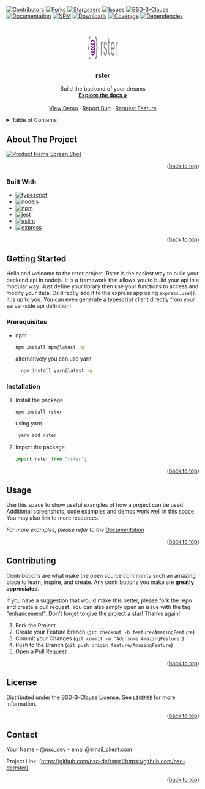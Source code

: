 <a name="readme-top"></a>
[![Contributors][contributors-shield]][contributors-url]
[![Forks][forks-shield]][forks-url]
[![Stargazers][stars-shield]][stars-url]
[![Issues][issues-shield]][issues-url]
[![BSD-3-Clause][license-shield]][license-url]
[![Documentation][documentation-shield]][documentation-url]
[![NPM][version-shield]][npm-url]
[![Downloads][downloads-shield]][npm-url]
[![Coverage][coverage-shield]][coverage-url]
[![Dependencies][dependencies-shield]][dependencies-url]

<!-- PROJECT LOGO -->
<br />
<div align="center">
  <a href="https://github.com/nsc-de/rster">
    <img src="images/logo.png" alt="Logo" width="80" height="80">
  </a>

<h3 align="center">rster</h3>

  <p align="center">
    Build the backend of your dreams
    <br />
    <a href="https://github.com/nsc-de/rster"><strong>Explore the docs »</strong></a>
    <br />
    <br />
    <a href="https://github.com/nsc-de/rster">View Demo</a>
    ·
    <a href="https://github.com/nsc-de/rster/issues">Report Bug</a>
    ·
    <a href="https://github.com/nsc-de/rster/issues">Request Feature</a>
  </p>
</div>

<!-- TABLE OF CONTENTS -->
<details>
  <summary>Table of Contents</summary>
  <ol>
    <li>
      <a href="#about-the-project">About The Project</a>
      <ul>
        <li><a href="#built-with">Built With</a></li>
      </ul>
    </li>
    <li>
      <a href="#getting-started">Getting Started</a>
      <ul>
        <li><a href="#prerequisites">Prerequisites</a></li>
        <li><a href="#installation">Installation</a></li>
      </ul>
    </li>
    <li><a href="#usage">Usage</a></li>
    <li><a href="#roadmap">Roadmap</a></li>
    <li><a href="#contributing">Contributing</a></li>
    <li><a href="#license">License</a></li>
    <li><a href="#contact">Contact</a></li>
    <li><a href="#acknowledgments">Acknowledgments</a></li>
  </ol>
</details>

<!-- ABOUT THE PROJECT -->

## About The Project

[![Product Name Screen Shot][product-screenshot]](https://example.com)

<p align="right">(<a href="#readme-top">back to top</a>)</p>

### Built With

- [![typescript][typescript-shield]][typescript-url]
- [![nodejs][nodejs-shield]][nodejs-url]
- [![npm][npm-shield]][npm-url]
- [![jest][jest-shield]][jest-url]
- [![eslint][eslint-shield]][eslint-url]
- [![express][express-shield]][express-url]

<p align="right">(<a href="#readme-top">back to top</a>)</p>

<!-- GETTING STARTED -->

## Getting Started

Hello and welcome to the rster project. Rster is the easiest way to build your backend api in nodejs. It is a framework that allows you to build your api in a modular way. Just define your library then use your functions to access and modify your data. Or directly add it to the express app using `express.use()`. It is up to you. You can even generate a typescript client directly from your server-side api definition!

### Prerequisites

- npm

  ```sh
  npm install npm@latest -g
  ```

  alternatively you can use yarn

  ```sh
    npm install yarn@latest -g
  ```

### Installation

1. Install the package

   ```sh
   npm install rster
   ```

   using yarn

   ```sh
    yarn add rster
   ```

2. Import the package

   ```js
   import rster from "rster";
   ```

<p align="right">(<a href="#readme-top">back to top</a>)</p>

<!-- USAGE EXAMPLES -->

## Usage

Use this space to show useful examples of how a project can be used. Additional screenshots, code examples and demos work well in this space. You may also link to more resources.

_For more examples, please refer to the [Documentation](https://example.com)_

<p align="right">(<a href="#readme-top">back to top</a>)</p>

<!-- ROADMAP -->

<!-- ## Roadmap

- [ ] Feature 1
- [ ] Feature 2
- [ ] Feature 3
  - [ ] Nested Feature

See the [open issues](https://github.com/nsc-de/rster/issues) for a full list of proposed features (and known issues).

<p align="right">(<a href="#readme-top">back to top</a>)</p> -->

<!-- CONTRIBUTING -->

## Contributing

Contributions are what make the open source community such an amazing place to learn, inspire, and create. Any contributions you make are **greatly appreciated**.

If you have a suggestion that would make this better, please fork the repo and create a pull request. You can also simply open an issue with the tag "enhancement".
Don't forget to give the project a star! Thanks again!

1. Fork the Project
2. Create your Feature Branch (`git checkout -b feature/AmazingFeature`)
3. Commit your Changes (`git commit -m 'Add some AmazingFeature'`)
4. Push to the Branch (`git push origin feature/AmazingFeature`)
5. Open a Pull Request

<p align="right">(<a href="#readme-top">back to top</a>)</p>

<!-- LICENSE -->

## License

Distributed under the BSD-3-Clause License. See `LICENSE` for more information.

<p align="right">(<a href="#readme-top">back to top</a>)</p>

<!-- CONTACT -->

## Contact

Your Name - [@nsc_dev](https://twitter.com/@nsc_dev) - email@email_client.com

Project Link: [https://github.com/nsc-de/rster](https://github.com/nsc-de/rster)

<p align="right">(<a href="#readme-top">back to top</a>)</p>

<!-- ACKNOWLEDGMENTS -->

<!-- ## Acknowledgments

- []()
- []()
- []()

<p align="right">(<a href="#readme-top">back to top</a>)</p> -->

<!-- MARKDOWN LINKS & IMAGES -->
<!-- https://www.markdownguide.org/basic-syntax/#reference-style-links -->

<!-- Top Shields -->

[contributors-shield]: https://img.shields.io/github/contributors/nsc-de/rster.svg?style=for-the-badge
[contributors-url]: https://github.com/nsc-de/rster/graphs/contributors
[forks-shield]: https://img.shields.io/github/forks/nsc-de/rster.svg?style=for-the-badge
[forks-url]: https://github.com/nsc-de/rster/network/members
[stars-shield]: https://img.shields.io/github/stars/nsc-de/rster.svg?style=for-the-badge
[stars-url]: https://github.com/nsc-de/rster/stargazers
[issues-shield]: https://img.shields.io/github/issues/nsc-de/rster.svg?style=for-the-badge
[issues-url]: https://github.com/nsc-de/rster/issues
[license-shield]: https://img.shields.io/github/license/nsc-de/rster.svg?style=for-the-badge
[license-url]: https://github.com/nsc-de/rster/blob/master/LICENSE.txt
[documentation-shield]: https://img.shields.io/badge/documentation-yes-brightgreen.svg?style=for-the-badge&logo=github
[documentation-url]: https://nsc-de.github.io/rster/
[product-screenshot]: images/screenshot.png
[build-shield]: https://img.shields.io/github/actions/workflow/status/nsc-de/rster/build.yml?style=for-the-badge
[build-url]: https://github.com/nsc-de/rster/actions/workflows/build.yml
[contributors-shield]: https://img.shields.io/github/contributors/nsc-de/rster.svg?style=for-the-badge
[forks-shield]: https://img.shields.io/github/forks/nsc-de/rster.svg?style=for-the-badge
[stars-shield]: https://img.shields.io/github/stars/nsc-de/rster.svg?style=for-the-badge
[issues-shield]: https://img.shields.io/github/issues/nsc-de/rster.svg?style=for-the-badge
[stars-url]: https://github.com/nsc-de/rster/stargazers
[version-shield]: https://img.shields.io/npm/v/rster.svg?style=for-the-badge
[version-url]: https://www.npmjs.com/package/rster/
[downloads-shield]: https://img.shields.io/npm/dt/rster.svg?style=for-the-badge
[downloads-url]: https://www.npmjs.com/package/rster/
[coverage-shield]: https://img.shields.io/codecov/c/github/nsc-de/rster?style=for-the-badge
[coverage-url]: https://codecov.io/gh/nsc-de/rster
[dependencies-shield]: https://img.shields.io/librariesio/github/nsc-de/rster?style=for-the-badge
[dependencies-url]: https://libraries.io/github/nsc-de/rster

<!--Build With-->

[typescript-shield]: https://img.shields.io/badge/TypeScript-007ACC?style=for-the-badge&logo=typescript&logoColor=white
[typescript-url]: https://www.typescriptlang.org/
[npm-shield]: https://img.shields.io/badge/npm-000000?style=for-the-badge&logo=npm&logoColor=white
[npm-url]: https://www.npmjs.com/
[express-shield]: https://img.shields.io/badge/Express.js-404D59?style=for-the-badge
[express-url]: https://expressjs.com/
[jest-shield]: https://img.shields.io/badge/-Jest-C21325?style=for-the-badge&logo=jest&logoColor=white
[jest-url]: https://jestjs.io/
[nodejs-shield]: https://img.shields.io/badge/Node.js-43853D?style=for-the-badge&logo=node.js&logoColor=white
[nodejs-url]: https://nodejs.org/en/
[eslint-shield]: https://img.shields.io/badge/eslint-4B32C3?style=for-the-badge&logo=eslint&logoColor=white
[eslint-url]: https://eslint.org/
